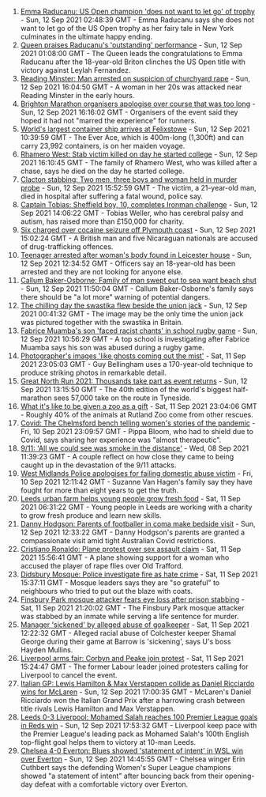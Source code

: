 1. [Emma Raducanu: US Open champion 'does not want to let go' of trophy](https://www.bbc.co.uk/sport/tennis/58533776?at_medium=RSS&at_campaign=KARANGA) - Sun, 12 Sep 2021 02:48:39 GMT - Emma Raducanu says she does not want to let go of the US Open trophy as her fairy tale in New York culminates in the ultimate happy ending.
2. [Queen praises Raducanu's 'outstanding' performance](https://www.bbc.co.uk/sport/tennis/58533034?at_medium=RSS&at_campaign=KARANGA) - Sun, 12 Sep 2021 01:08:00 GMT - The Queen leads the congratulations to Emma Raducanu after the 18-year-old Briton clinches the US Open title with victory against Leylah Fernandez.
3. [Reading Minster: Man arrested on suspicion of churchyard rape](https://www.bbc.co.uk/news/uk-england-berkshire-58538181?at_medium=RSS&at_campaign=KARANGA) - Sun, 12 Sep 2021 16:04:50 GMT - A woman in her 20s was attacked near Reading Minster in the early hours.
4. [Brighton Marathon organisers apologise over course that was too long](https://www.bbc.co.uk/news/uk-england-sussex-58538441?at_medium=RSS&at_campaign=KARANGA) - Sun, 12 Sep 2021 16:16:02 GMT - Organisers of the event said they hoped it had not "marred the experience" for runners.
5. [World's largest container ship arrives at Felixstowe](https://www.bbc.co.uk/news/uk-england-suffolk-58521299?at_medium=RSS&at_campaign=KARANGA) - Sun, 12 Sep 2021 10:39:59 GMT - The Ever Ace, which is 400m-long (1,300ft) and can carry 23,992 containers, is on her maiden voyage.
6. [Rhamero West: Stab victim killed on day he started college](https://www.bbc.co.uk/news/uk-england-manchester-58536344?at_medium=RSS&at_campaign=KARANGA) - Sun, 12 Sep 2021 16:10:45 GMT - The family of Rhamero West, who was killed after a chase, says he died on the day he started college.
7. [Clacton stabbing: Two men, three boys and woman held in murder probe](https://www.bbc.co.uk/news/uk-england-essex-58535593?at_medium=RSS&at_campaign=KARANGA) - Sun, 12 Sep 2021 15:52:59 GMT - The victim, a 21-year-old man, died in hospital after suffering a fatal wound, police say.
8. [Captain Tobias: Sheffield boy, 10, completes Ironman challenge](https://www.bbc.co.uk/news/uk-england-south-yorkshire-58528510?at_medium=RSS&at_campaign=KARANGA) - Sun, 12 Sep 2021 14:06:22 GMT - Tobias Weller, who has cerebral palsy and autism, has raised more than £150,000 for charity.
9. [Six charged over cocaine seizure off Plymouth coast](https://www.bbc.co.uk/news/uk-england-devon-58537020?at_medium=RSS&at_campaign=KARANGA) - Sun, 12 Sep 2021 15:02:24 GMT - A British man and five Nicaraguan nationals are accused of drug-trafficking offences.
10. [Teenager arrested after woman's body found in Leicester house](https://www.bbc.co.uk/news/uk-england-leicestershire-58536008?at_medium=RSS&at_campaign=KARANGA) - Sun, 12 Sep 2021 12:34:52 GMT - Officers say an 18-year-old has been arrested and they are not looking for anyone else.
11. [Callum Baker-Osborne: Family of man swept out to sea want beach shut](https://www.bbc.co.uk/news/uk-england-dorset-58536098?at_medium=RSS&at_campaign=KARANGA) - Sun, 12 Sep 2021 11:50:04 GMT - Callum Baker-Osborne's family says there should be "a lot more" warning of potential dangers.
12. [The chilling day the swastika flew beside the union jack](https://www.bbc.co.uk/news/uk-england-nottinghamshire-58341335?at_medium=RSS&at_campaign=KARANGA) - Sun, 12 Sep 2021 00:41:32 GMT - The image may be the only time the union jack was pictured together with the swastika in Britain.
13. [Fabrice Muamba's son 'faced racist chants' in school rugby game](https://www.bbc.co.uk/news/uk-england-manchester-58536338?at_medium=RSS&at_campaign=KARANGA) - Sun, 12 Sep 2021 10:56:29 GMT - A top school is investigating after Fabrice Muamba says his son was abused during a rugby game.
14. [Photographer's images 'like ghosts coming out the mist'](https://www.bbc.co.uk/news/uk-england-bristol-58505275?at_medium=RSS&at_campaign=KARANGA) - Sat, 11 Sep 2021 23:05:03 GMT - Guy Bellingham uses a 170-year-old technique to produce striking photos in remarkable detail.
15. [Great North Run 2021: Thousands take part as event returns](https://www.bbc.co.uk/news/uk-england-tyne-58519044?at_medium=RSS&at_campaign=KARANGA) - Sun, 12 Sep 2021 13:15:50 GMT - The 40th edition of the world's biggest half-marathon sees 57,000 take on the route in Tyneside.
16. [What it's like to be given a zoo as a gift](https://www.bbc.co.uk/news/uk-england-leicestershire-58479112?at_medium=RSS&at_campaign=KARANGA) - Sat, 11 Sep 2021 23:04:06 GMT - Roughly 40% of the animals at Rutland Zoo come from other rescues.
17. [Covid: The Chelmsford bench telling women's stories of the pandemic](https://www.bbc.co.uk/news/uk-england-essex-58505014?at_medium=RSS&at_campaign=KARANGA) - Fri, 10 Sep 2021 23:09:57 GMT - Pippa Bloom, who had to shield due to Covid, says sharing her experience was "almost therapeutic".
18. [9/11: 'All we could see was smoke in the distance'](https://www.bbc.co.uk/news/uk-england-birmingham-58486093?at_medium=RSS&at_campaign=KARANGA) - Wed, 08 Sep 2021 11:39:23 GMT - A couple reflect on how close they came to being caught up in the devastation of the 9/11 attacks.
19. [West Midlands Police apologises for failing domestic abuse victim](https://www.bbc.co.uk/news/uk-england-birmingham-58515401?at_medium=RSS&at_campaign=KARANGA) - Fri, 10 Sep 2021 12:11:42 GMT - Suzanne Van Hagen's family say they have fought for more than eight years to get the truth.
20. [Leeds urban farm helps young people grow fresh food](https://www.bbc.co.uk/news/uk-england-leeds-58521359?at_medium=RSS&at_campaign=KARANGA) - Sat, 11 Sep 2021 06:31:22 GMT - Young people in Leeds are working with a charity to grow fresh produce and learn new skills.
21. [Danny Hodgson: Parents of footballer in coma make bedside visit](https://www.bbc.co.uk/news/uk-england-cumbria-58536864?at_medium=RSS&at_campaign=KARANGA) - Sun, 12 Sep 2021 12:33:22 GMT - Danny Hodgson's parents are granted a compassionate visit amid tight Australian Covid restrictions.
22. [Cristiano Ronaldo: Plane protest over sex assault claim](https://www.bbc.co.uk/news/uk-england-manchester-58528893?at_medium=RSS&at_campaign=KARANGA) - Sat, 11 Sep 2021 15:56:41 GMT - A plane showing support for a woman who accused the player of rape flies over Old Trafford.
23. [Didsbury Mosque: Police investigate fire as hate crime](https://www.bbc.co.uk/news/uk-england-manchester-58528886?at_medium=RSS&at_campaign=KARANGA) - Sat, 11 Sep 2021 15:37:11 GMT - Mosque leaders says they are "so grateful" to neighbours who tried to put out the blaze with coats.
24. [Finsbury Park mosque attacker fears eye loss after prison stabbing](https://www.bbc.co.uk/news/uk-wales-58530744?at_medium=RSS&at_campaign=KARANGA) - Sat, 11 Sep 2021 21:20:02 GMT - The Finsbury Park mosque attacker was stabbed by an inmate while serving a life sentence for murder.
25. [Manager 'sickened' by alleged abuse of goalkeeper](https://www.bbc.co.uk/sport/football/58529258?at_medium=RSS&at_campaign=KARANGA) - Sat, 11 Sep 2021 12:22:32 GMT - Alleged racial abuse of Colchester keeper Shamal George during their game at Barrow is 'sickening', says U's boss Hayden Mullins.
26. [Liverpool arms fair: Corbyn and Peake join protest](https://www.bbc.co.uk/news/uk-england-merseyside-58513166?at_medium=RSS&at_campaign=KARANGA) - Sat, 11 Sep 2021 15:24:47 GMT - The former Labour leader joined protesters calling for Liverpool to cancel the event.
27. [Italian GP: Lewis Hamilton & Max Verstappen collide as Daniel Ricciardo wins for McLaren](https://www.bbc.co.uk/sport/formula1/58537637?at_medium=RSS&at_campaign=KARANGA) - Sun, 12 Sep 2021 17:00:35 GMT - McLaren's Daniel Ricciardo won the Italian Grand Prix after a harrowing crash between title rivals Lewis Hamilton and Max Verstappen.
28. [Leeds 0-3 Liverpool: Mohamed Salah reaches 100 Premier League goals in Reds win](https://www.bbc.co.uk/sport/football/58437041?at_medium=RSS&at_campaign=KARANGA) - Sun, 12 Sep 2021 17:53:32 GMT - Liverpool keep pace with the Premier League's leading pack as Mohamed Salah's 100th English top-flight goal helps them to victory at 10-man Leeds.
29. [Chelsea 4-0 Everton: Blues showed 'statement of intent' in WSL win over Everton](https://www.bbc.co.uk/sport/football/58451984?at_medium=RSS&at_campaign=KARANGA) - Sun, 12 Sep 2021 14:45:55 GMT - Chelsea winger Erin Cuthbert says the defending Women's Super League champions showed "a statement of intent" after bouncing back from their opening-day defeat with a comfortable victory over Everton.

